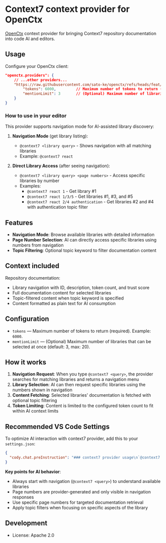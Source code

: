 # Context7 context provider for OpenCtx

[OpenCtx](https://openctx.org) context provider for bringing Context7 repository documentation into code AI and editors.

## Usage

Configure your OpenCtx client:

```json
"openctx.providers": {
    // ...other providers...
    "https://raw.githubusercontent.com/sato-ke/openctx/refs/heads/feat/context7/provider/context7/dist/bundle.js": {
        "tokens": 6000,         // Maximum number of tokens to return (required)
        "mentionLimit": 3       // (Optional) Maximum number of libraries per request (default: 5, max: 20)
    }
}
```

### How to use in your editor

This provider supports navigation mode for AI-assisted library discovery:

1. **Navigation Mode** (get library listing):
   - `@context7 <library query>` - Shows navigation with all matching libraries
   - Example: `@context7 react`

2. **Direct Library Access** (after seeing navigation):
   - `@context7 <library query> <page numbers>` - Access specific libraries by number
   - Examples:
     - `@context7 react 1` - Get library #1
     - `@context7 react 1/3/5` - Get libraries #1, #3, and #5
     - `@context7 react 2/4 authentication` - Get libraries #2 and #4 with authentication topic filter

## Features

- **Navigation Mode**: Browse available libraries with detailed information
- **Page Number Selection**: AI can directly access specific libraries using numbers from navigation
- **Topic Filtering**: Optional topic keyword to filter documentation content

## Context included

Repository documentation:
- Library navigation with ID, description, token count, and trust score
- Full documentation content for selected libraries
- Topic-filtered content when topic keyword is specified
- Content formatted as plain text for AI consumption

## Configuration

- `tokens` — Maximum number of tokens to return (required). Example: `6000`.
- `mentionLimit` — (Optional) Maximum number of libraries that can be selected at once (default: 3, max: 20).

## How it works

1. **Navigation Request**: When you type `@context7 <query>`, the provider searches for matching libraries and returns a navigation menu
2. **Library Selection**: AI can then request specific libraries using the numbers shown in navigation
3. **Content Fetching**: Selected libraries' documentation is fetched with optional topic filtering
4. **Token Limiting**: Content is limited to the configured token count to fit within AI context limits

## Recommended VS Code Settings

To optimize AI interaction with context7 provider, add this to your `settings.json`:

```json
{
  "cody.chat.preInstruction": "### context7 provider usage\n`@context7 <library query>` - Get library navigation to see available libraries and their numbers\n`@context7 <library query> [page numbers]` - Get specific libraries using numbers from navigation (e.g., 1/3/5)\n`@context7 <library query> [page numbers] [topic]` - Get specific libraries with topic filter (e.g., 1/3 authentication)\n\n#### Important notes:\n- Page numbers are only available after seeing navigation first\n- For deep research: (1) get navigation, (2) identify relevant libraries, (3) fetch specific libraries by number\n- Topic filter helps narrow down documentation to specific areas"
}
```

**Key points for AI behavior**:
- Always start with navigation (`@context7 <query>`) to understand available libraries
- Page numbers are provider-generated and only visible in navigation responses
- Use specific page numbers for targeted documentation retrieval
- Apply topic filters when focusing on specific aspects of the library

## Development

- License: Apache 2.0
